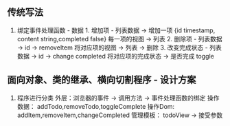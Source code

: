 
## 传统写法
  1. 绑定事件处理函数 - 数据
    1. 增加项 - 列表数据 -> 增加一项
       {id timestamp, content string,completed false} 
       每一项的视图 -> 列表
    2. 删除项 - 列表数据 -> id -> removeItem
       将对应项的视图 -> 列表 -> 删除
    3. 改变完成状态 - 列表数据 -> id -> change completed
       将对应项的完成状态 -> 是否完成 toggle

## 面向对象、类的继承、横向切割程序 - 设计方案
   1. 程序进行分类
      外层：浏览器的事件 -> 调用方法 -> 事件处理函数的绑定
      操作数据： addTodo,removeTodo,toggleComplete
      操作Dom: addItem,removeItem,changeCompleted
      管理模板： todoView -> 接受参数